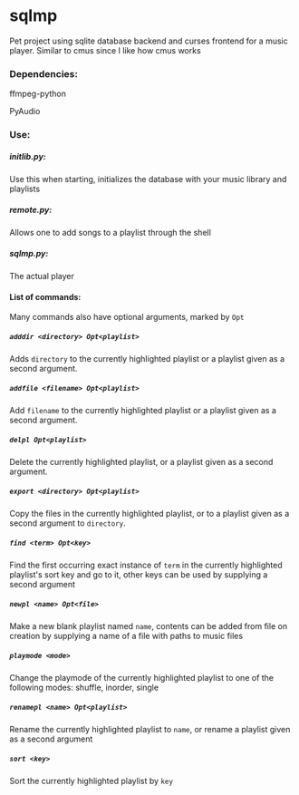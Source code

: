 # sqlmp
Pet project using sqlite database backend and curses frontend for a music player.
Similar to cmus since I like how cmus works

### Dependencies:
ffmpeg-python

PyAudio

### Use:
##### initlib.py:
Use this when starting, initializes the database with your music library and playlists

##### remote.py:
Allows one to add songs to a playlist through the shell

##### sqlmp.py:
The actual player

#### List of commands:

Many commands also have optional arguments, marked by `Opt`

##### `adddir <directory> Opt<playlist>`
Adds `directory` to the currently highlighted playlist
or a playlist given as a second argument.

##### `addfile <filename> Opt<playlist>`
Add `filename` to the currently highlighted playlist
or a playlist given as a second argument.

##### `delpl Opt<playlist>`
Delete the currently highlighted playlist, or a playlist
given as a second argument.

##### `export <directory> Opt<playlist>`
Copy the files in the currently highlighted playlist, or to a playlist given
as a second argument to `directory`.

##### `find <term> Opt<key>`
Find the first occurring exact instance of `term` in the currently highlighted playlist's sort key and
go to it, other keys can be used by supplying a second argument

##### `newpl <name> Opt<file>`
Make a new blank playlist named `name`, contents can be added from file on creation by supplying
a name of a file with paths to music files

##### `playmode <mode>`
Change the playmode of the currently highlighted playlist to one of the following modes:
shuffle, inorder, single

##### `renamepl <name> Opt<playlist>`
Rename the currently highlighted playlist to `name`,
or rename a playlist given as a second argument

##### `sort <key>`
Sort the currently highlighted playlist by `key`